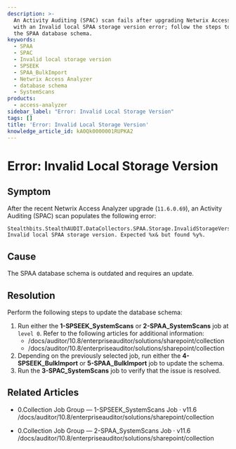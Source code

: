 ```yaml
---
description: >-
  An Activity Auditing (SPAC) scan fails after upgrading Netwrix Access Analyzer
  with an Invalid local SPAA storage version error; follow the steps to update
  the SPAA database schema.
keywords:
  - SPAA
  - SPAC
  - Invalid local storage version
  - SPSEEK
  - SPAA_BulkImport
  - Netwrix Access Analyzer
  - database schema
  - SystemScans
products:
  - access-analyzer
sidebar_label: "Error: Invalid Local Storage Version"
tags: []
title: 'Error: Invalid Local Storage Version'
knowledge_article_id: kA0Qk0000001RUPKA2
---
```


# Error: Invalid Local Storage Version

## Symptom

After the recent Netwrix Access Analyzer upgrade (`11.6.0.69`), an Activity Auditing (SPAC) scan populates the following error:

```text
Stealthbits.StealthAUDIT.DataCollectors.SPAA.Storage.InvalidStorageVersionException:
Invalid local SPAA storage version. Expected %x& but found %y%.
```

## Cause

The SPAA database schema is outdated and requires an update.

## Resolution

Perform the following steps to update the database schema:

1. Run either the **1-SPSEEK_SystemScans** or **2-SPAA_SystemScans** job at `level 0`. Refer to the following articles for additional information:
   - /docs/auditor/10.8/enterpriseauditor/solutions/sharepoint/collection
   - /docs/auditor/10.8/enterpriseauditor/solutions/sharepoint/collection
2. Depending on the previously selected job, run either the **4-SPSEEK_BulkImport** or **5-SPAA_BulkImport** job to update the schema.
3. Run the **3-SPAC_SystemScans** job to verify that the issue is resolved.

## Related Articles

- 0.Collection Job Group — 1-SPSEEK_SystemScans Job · v11.6  
  /docs/auditor/10.8/enterpriseauditor/solutions/sharepoint/collection

- 0.Collection Job Group — 2-SPAA_SystemScans Job · v11.6  
  /docs/auditor/10.8/enterpriseauditor/solutions/sharepoint/collection
